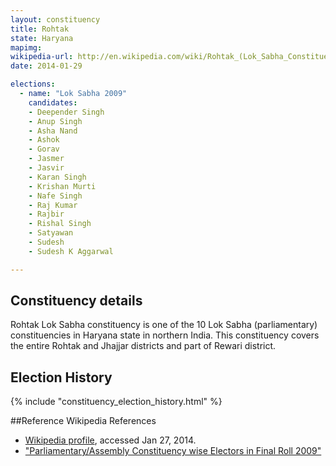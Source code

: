 ```yaml
---
layout: constituency
title: Rohtak
state: Haryana
mapimg: 
wikipedia-url: http://en.wikipedia.com/wiki/Rohtak_(Lok_Sabha_Constituency)
date: 2014-01-29

elections: 
  - name: "Lok Sabha 2009"
    candidates: 
    - Deepender Singh 
    - Anup Singh 
    - Asha Nand 
    - Ashok 
    - Gorav 
    - Jasmer 
    - Jasvir 
    - Karan Singh 
    - Krishan Murti 
    - Nafe Singh 
    - Raj Kumar 
    - Rajbir 
    - Rishal Singh 
    - Satyawan 
    - Sudesh 
    - Sudesh K Aggarwal 

---
```

## Constituency details
Rohtak Lok Sabha constituency is one of the 10 Lok Sabha (parliamentary) constituencies in Haryana state in northern India. This constituency covers the entire Rohtak and Jhajjar districts and part of Rewari district.




## Election History
{% include "constituency_election_history.html" %}

##Reference
Wikipedia References
- [Wikipedia profile]({{page.profile.wikipedia}}), accessed Jan 27, 2014.
- ["Parliamentary/Assembly Constituency wise Electors in Final Roll 2009"][wiki1]

[wiki1]: http://ceoharyana.nic.in/pdf/ERoll%202009.pdf
